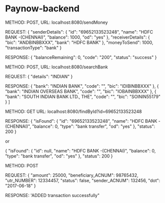 # Paynow-backend

<!-- Send Money Api call -->

METHOD: POST, 
URL: localhost:8080/sendMoney

REQUEST: {
    "senderDetails": {
        "id": "69652133523248", 
        "name": "HDFC BANK -(CHENNAI)", 
        "balance": 1000,
        "od": "yes"
    }, 
    "receiverDetails": {
        "bic": "ANDBINBBXXX", 
        "bank": "HDFC BANK"
    }, 
    "moneyToSend": 1000,
    "transactionType": "bank"
}

RESPONSE: {
    "balanceRemaining": 0,
    "code": "200",
    "status": "success"
}

<!-- Search banks -->

METHOD: POST, 
URL: localhost:8080/searchBank

REQUEST: {
    "details": "INDIAN"
}

RESPONSE: 
    {
        "bank": "INDIAN BANK",
        "code": "",
        "bic": "IDIBINBBXXX"
    },
    {
        "bank": "INDIAN OVERSEAS BANK",
        "code": "",
        "bic": "IOBAINBBXXX"
    },
    {
        "bank": "SOUTH INDIAN BANK LTD., THE",
        "code": "",
        "bic": "SOININ55179"
    }
]

METHOD: GET
URL: localhost:8080/findById?id=69652133523248

RESPONSE: 
{
    "isFound": {
        "id": "69652133523248",
        "name": "HDFC BANK -(CHENNAI)",
        "balance": 0,
        "type": "bank transfer",
        "od": "yes"
    },
    "status": 200
}

or

{
    "isFound": {
        "id": null,
        "name": "HDFC BANK -(CHENNAI)",
        "balance": 0,
        "type": "bank transfer",
        "od": "yes"
    },
    "status": 200
}

METHOD: POST

REQUEST: 
 {
        "amount": 25000,
        "beneficiary_ACNUM": 98765432,
        "utr_NUMBER": 12334457,
        "status": false, 
        "sender_ACNUM": 132456,
        "dot": "2017-06-18"
    }
    
RESPONSE: 
'ADDED transaction successfully"
